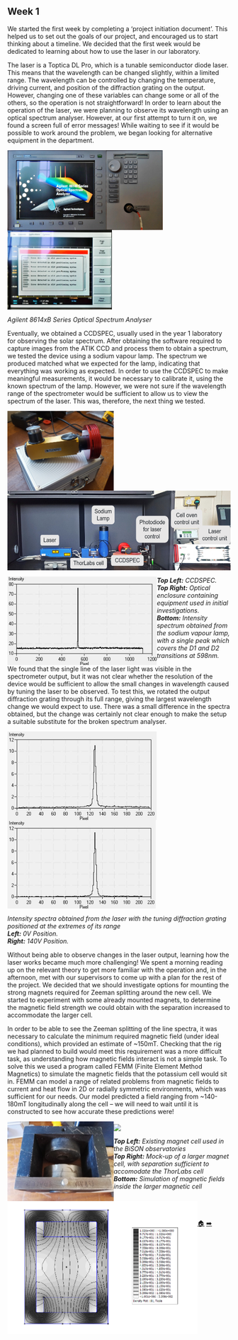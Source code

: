 ## Week 1

We started the first week by completing a ‘project initiation document’.  This helped us to set out the goals of our project, and encouraged us to start thinking about a timeline. We decided that the first week would be dedicated to learning about how to use the laser in our laboratory.

The laser is a Toptica DL Pro, which is a tunable semiconductor diode laser. This means that the wavelength can be changed slightly, within a limited range. The wavelength can be controlled by changing the temperature, driving current, and position of the diffraction grating on the output. However, changing one of these variables can change some or all of the others, so the operation is not straightforward! In order to learn about the operation of the laser, we were planning to observe its wavelength using an optical spectrum analyser. However, at our first attempt to turn it on, we found a screen full of error messages! While waiting to see if it would be possible to work around the problem, we began looking for alternative equipment in the department.

<a href="url"><img src="https://github.com/daw538/hirosplacement/blob/master/Week%201/OSA.jpg?raw=true" align="left" height="180" ></a>
<a href="url"><img src="https://github.com/daw538/hirosplacement/blob/master/Week%201/OSA_Errors2.jpg?raw=true" align="middle" height="180" ></a>

*Agilent 8614xB Series Optical Spectrum Analyser*

Eventually, we obtained a CCDSPEC, usually used in the year 1 laboratory for observing the solar spectrum. After obtaining the software required to capture images from the ATIK CCD and process them to obtain a spectrum, we tested the device using a sodium vapour lamp. The spectrum we produced matched what we expected for the lamp, indicating that everything was working as expected. In order to use the CCDSPEC to make meaningful measurements, it would be necessary to calibrate it, using the known spectrum of the lamp. However, we were not sure if the wavelength range of the spectrometer would be sufficient to allow us to view the spectrum of the laser. This was, therefore, the next thing we tested.

<a href="url"><img src="https://github.com/daw538/hirosplacement/blob/master/Week%201/CCDSPEC.jpg?raw=true" align="left" height="180" ></a>
<a href="url"><img src="https://github.com/daw538/hirosplacement/blob/master/Week%201/NaLampTest3.png?raw=true" align="middle" height="180" ></a>

<a href="url"><img src="https://github.com/daw538/hirosplacement/blob/master/Week%201/NaLampSpec.jpg?raw=true" align="left" height="200" ></a>

***Top Left:** CCDSPEC.
<br>
**Top Right:** Optical enclosure containing equipment used in initial investigations.
<br>
**Bottom:** Intensity spectrum obtained from the sodium vapour lamp, with a single peak which covers the D1 and D2 transitions at 598nm.*
<BR CLEAR="left">
We found that the single line of the laser light was visible in the spectrometer output, but it was not clear whether the resolution of the device would be sufficient to allow the small changes in wavelength caused by tuning the laser to be observed. To test this, we rotated the output diffraction grating through its full range, giving the largest wavelength change we would expect to use. There was a small difference in the spectra obtained, but the change was certainly not clear enough to make the setup a suitable substitute for the broken spectrum analyser.

<a href="url"><img src="https://github.com/daw538/hirosplacement/blob/master/Week%201/0V peak2.jpg?raw=true" align="left" height="200" ></a>
<a href="url"><img src="https://github.com/daw538/hirosplacement/blob/master/Week%201/140V peak2.jpg?raw=true" align="middle" height="200" ></a>
  
*Intensity spectra obtained from the laser with the tuning diffraction grating positioned at the extremes of its range
<br>
**Left:** 0V Position.
<br>
**Right:** 140V Position.*

Without being able to observe changes in the laser output, learning how the laser works became much more challenging! We spent a morning reading up on the relevant theory to get more familiar with the operation and, in the afternoon, met with our supervisors to come up with a plan for the rest of the project. We decided that we should investigate options for mounting the strong magnets required for Zeeman splitting around the new cell. We started to experiment with some already mounted magnets, to determine the magnetic field strength we could obtain with the separation increased to accommodate the larger cell.

In order to be able to see the Zeeman splitting of the line spectra, it was necessary to calculate the minimum required magnetic field (under ideal conditions), which provided an estimate of ~150mT. Checking that the rig we had planned to build would meet this requirement was a more difficult task, as understanding how magnetic fields interact is not a simple task. To solve this we used a program called FEMM (Finite Element Method Magnetics) to simulate the magnetic fields that the potassium cell would sit in. FEMM can model a range of related problems from magnetic fields to current and heat flow in 2D or radially symmetric environments, which was sufficient for our needs. Our model predicted a field ranging from ~140-180mT longitudinally along the cell – we will need to wait until it is constructed to see how accurate these predictions were!

<a href="url"><img src="https://github.com/daw538/hirosplacement/blob/master/Week%201/BiSONCell.jpg?raw=true" align="left" height="180" ></a>
<a href="url"><img src="https://github.com/daw538/hirosplacement/blob/master/Week%201/MagnetMock.jpg?raw=true" align="middle" height="180" ></a>
<br>
<a href="url"><img src="https://github.com/daw538/hirosplacement/blob/master/Week%201/Model_old.png?raw=true" align="left" height="300" ></a>

***Top Left:** Existing magnet cell used in the BiSON observatories
<br>
**Top Right:** Mock-up of a larger magnet cell, with separation sufficient to accomodate the ThorLabs cell
<br>
**Bottom:** Simulation of magnetic fields inside the larger magnetic cell*

</br></br></br>
[:house:](https://github.com/daw538/hirosplacement)
[:arrow_right:](https://github.com/daw538/hirosplacement/blob/master/week2.md)
